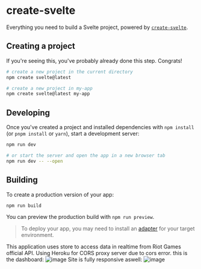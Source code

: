 # create-svelte

Everything you need to build a Svelte project, powered by [`create-svelte`](https://github.com/sveltejs/kit/tree/master/packages/create-svelte).

## Creating a project

If you're seeing this, you've probably already done this step. Congrats!

```bash
# create a new project in the current directory
npm create svelte@latest

# create a new project in my-app
npm create svelte@latest my-app
```

## Developing

Once you've created a project and installed dependencies with `npm install` (or `pnpm install` or `yarn`), start a development server:

```bash
npm run dev

# or start the server and open the app in a new browser tab
npm run dev -- --open
```

## Building

To create a production version of your app:

```bash
npm run build
```

You can preview the production build with `npm run preview`.

> To deploy your app, you may need to install an [adapter](https://kit.svelte.dev/docs/adapters) for your target environment.


This application uses store to access data in realtime from Riot Games official API. Using Heroku for CORS proxy server due to cors error. this is the dashboard:
![image](https://github.com/ruhan111/LeagueRanks/assets/44141079/0c480bb9-ddcf-42cc-9e3d-a937e0f4bdff)
Site is fully responsive aswell:
![image](https://github.com/ruhan111/LeagueRanks/assets/44141079/45cbe33a-2d2b-42b6-bbcd-503b6138b48f)


